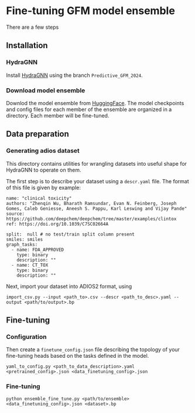 # Fine-tuning GFM model ensemble 
There are a few steps

## Installation 
### HydraGNN

Install [HydraGNN](https://github.com/ORNL/HydraGNN/tree/Predictive_GFM_2024) using the branch `Predictive_GFM_2024`. 

### Download model ensemble 

Downlod the model ensemble from [HuggingFace](https://huggingface.co/mlupopa/HydraGNN_Predictive_GFM_2024).
The model checkpoints and config files for each member of the ensemble are organized in a directory. 
Each member will be fine-tuned. 

## Data preparation
### Generating adios dataset
This directory contains utilities for
wrangling datasets into useful
shape for HydraGNN to operate on them.


The first step is to describe your dataset
using a `descr.yaml` file.
The format of this file is given by example:

    name: "clinical toxicity"
    authors: "Zhenqin Wu, Bharath Ramsundar, Evan N. Feinberg, Joseph Gomes, Caleb Geniesse, Aneesh S. Pappu, Karl Leswing and Vijay Pande"
    source: https://github.com/deepchem/deepchem/tree/master/examples/clintox
    ref: https://doi.org/10.1039/C7SC02664A

    split:  null # no test/train split column present
    smiles: smiles
    graph_tasks:
      - name: FDA_APPROVED
        type: binary
        description: ""
      - name: CT_TOX
        type: binary
        description: ""

Next, import your dataset into ADIOS2 format, using

    import_csv.py --input <path_to>.csv --descr <path_to_desc>.yaml --output <path/to/output>.bp

## Fine-tuning
### Configuration
Then create a `finetune_config.json` file describing
the topology of your fine-tuning heads based
 on the tasks defined in the model. 

    yaml_to_config.py <path_to_data_description>.yaml <pretrained_config>.json <data_finetuning_config>.json

### Fine-tuning 

    python ensemble_fine_tune.py <path/to/ensemble> <data_finetuning_config>.json <dataset>.bp

